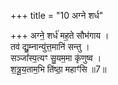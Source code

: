 +++
title = "10 अग्ने शर्ध"

+++
अग्ने॒ शर्ध॑ मह॒ते सौभ॑गाय ।   
तव॑ द्यु॒म्नान्यु॑त्त॒मानि॑ सन्तु ।  
सञ्जा᳚स्प॒त्यꣳ सु॒यम॒मा कृ॑णुष्व ।  
श॒त्रू॒य॒ताम॒भि ति॑ष्ठा॒ महाꣳ॑सि ॥7॥  
